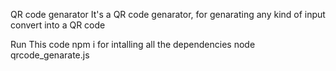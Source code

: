 QR code genarator
It's a QR code genarator, for genarating any kind of input convert into a QR code

Run This code 
npm i  for intalling all the dependencies
node qrcode_genarate.js
